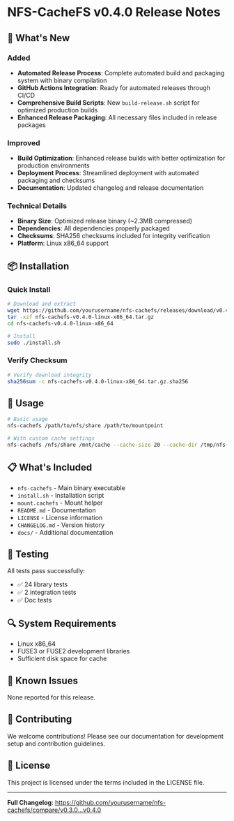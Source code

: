 # NFS-CacheFS v0.4.0 Release Notes

## 🚀 What's New

### Added
- **Automated Release Process**: Complete automated build and packaging system with binary compilation
- **GitHub Actions Integration**: Ready for automated releases through CI/CD
- **Comprehensive Build Scripts**: New `build-release.sh` script for optimized production builds
- **Enhanced Release Packaging**: All necessary files included in release packages

### Improved
- **Build Optimization**: Enhanced release builds with better optimization for production environments
- **Deployment Process**: Streamlined deployment with automated packaging and checksums
- **Documentation**: Updated changelog and release documentation

### Technical Details
- **Binary Size**: Optimized release binary (~2.3MB compressed)
- **Dependencies**: All dependencies properly packaged
- **Checksums**: SHA256 checksums included for integrity verification
- **Platform**: Linux x86_64 support

## 📦 Installation

### Quick Install
```bash
# Download and extract
wget https://github.com/yourusername/nfs-cachefs/releases/download/v0.4.0/nfs-cachefs-v0.4.0-linux-x86_64.tar.gz
tar -xzf nfs-cachefs-v0.4.0-linux-x86_64.tar.gz
cd nfs-cachefs-v0.4.0-linux-x86_64

# Install
sudo ./install.sh
```

### Verify Checksum
```bash
# Verify download integrity
sha256sum -c nfs-cachefs-v0.4.0-linux-x86_64.tar.gz.sha256
```

## 🔧 Usage

```bash
# Basic usage
nfs-cachefs /path/to/nfs/share /path/to/mountpoint

# With custom cache settings
nfs-cachefs /nfs/share /mnt/cache --cache-size 20 --cache-dir /tmp/nfs-cache
```

## 📋 What's Included

- `nfs-cachefs` - Main binary executable
- `install.sh` - Installation script
- `mount.cachefs` - Mount helper
- `README.md` - Documentation
- `LICENSE` - License information
- `CHANGELOG.md` - Version history
- `docs/` - Additional documentation

## 🧪 Testing

All tests pass successfully:
- ✅ 24 library tests
- ✅ 2 integration tests
- ✅ Doc tests

## 🔍 System Requirements

- Linux x86_64
- FUSE3 or FUSE2 development libraries
- Sufficient disk space for cache

## 🐛 Known Issues

None reported for this release.

## 🤝 Contributing

We welcome contributions! Please see our documentation for development setup and contribution guidelines.

## 📄 License

This project is licensed under the terms included in the LICENSE file.

---

**Full Changelog**: https://github.com/yourusername/nfs-cachefs/compare/v0.3.0...v0.4.0